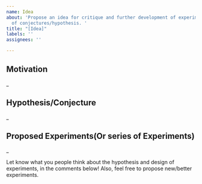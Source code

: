 ```yaml
---
name: Idea
about: 'Propose an idea for critique and further development of experiments for verification/rejection
  of conjectures/hypothesis. '
title: "[Idea]"
labels: ''
assignees: ''

---
```


## Motivation

_

## Hypothesis/Conjecture

_

## Proposed Experiments(Or series of Experiments)

_

Let know what you people think about the hypothesis and design of experiments, in the comments below! Also, feel free to propose new/better experiments.
